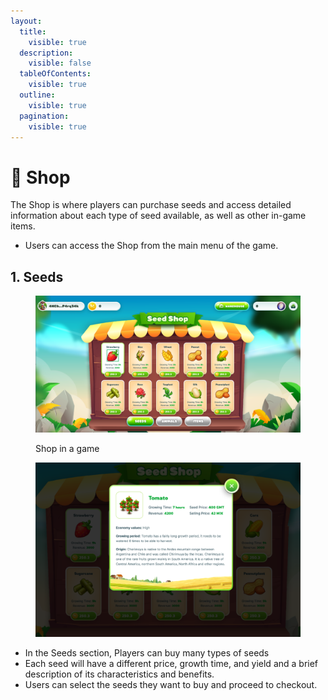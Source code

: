 ```yaml
---
layout:
  title:
    visible: true
  description:
    visible: false
  tableOfContents:
    visible: true
  outline:
    visible: true
  pagination:
    visible: true
---
```


# 🛒 Shop

The Shop is where players can purchase seeds and access detailed information about each type of seed available, as well as other in-game items.

* Users can access the Shop from the main menu of the game.

## 1. Seeds

<figure><img src="../../.gitbook/assets/shoppng.png" alt=""><figcaption><p>Shop in a game</p></figcaption></figure>

<figure><img src="../../.gitbook/assets/detailseedpng.png" alt=""><figcaption></figcaption></figure>

* In the Seeds section, Players can buy many types of seeds
* Each seed will have a different price, growth time, and yield and a brief description of its characteristics and benefits.
* Users can select the seeds they want to buy and proceed to checkout.



